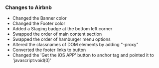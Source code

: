 ### Changes to Airbnb

- Changed the Banner color
- Changed the Footer color
- Added a Staging badge at the bottom left corner
- Swapped the order of main content section
- Swapped the order of hamburger menu options
- Altered the classnames of DOM elements by adding "-proxy"
- Converted the footer links to button
- Changed the 'Get the iOS APP' button to anchor tag and pointed it to 'javascript:void(0)'
